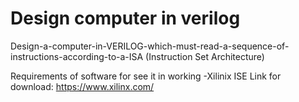 # Design computer in verilog
Design-a-computer-in-VERILOG-which-must-read-a-sequence-of-instructions-according-to-a-ISA (Instruction Set Architecture)

Requirements of software for see it in working
-Xilinix ISE 
Link for download: https://www.xilinx.com/

